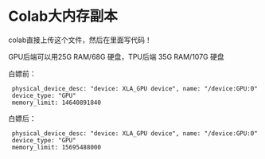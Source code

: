 # Colab大内存副本

colab直接上传这个文件，然后在里面写代码！

GPU后端可以用25G RAM/68G 硬盘，TPU后端 35G RAM/107G 硬盘

白嫖前：

```
 physical_device_desc: "device: XLA_GPU device", name: "/device:GPU:0"
 device_type: "GPU"
 memory_limit: 14640891840
 ```

白嫖后：

```
 physical_device_desc: "device: XLA_GPU device", name: "/device:GPU:0"
 device_type: "GPU"
 memory_limit: 15695488000
```

